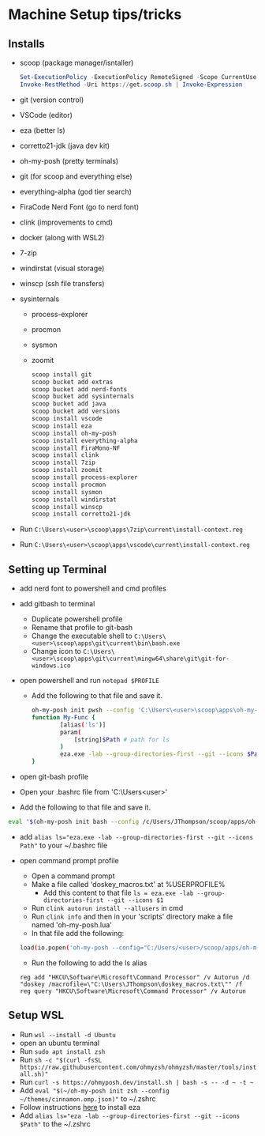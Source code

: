 # Machine Setup tips/tricks

## Installs

- scoop (package manager/isntaller)

    ```powershell
    Set-ExecutionPolicy -ExecutionPolicy RemoteSigned -Scope CurrentUser
    Invoke-RestMethod -Uri https://get.scoop.sh | Invoke-Expression
    ```

- git (version control)
- VSCode (editor)
- eza (better ls)
- corretto21-jdk (java dev kit)
- oh-my-posh (pretty terminals)
- git (for scoop and everything else)
- everything-alpha (god tier search)
- FiraCode Nerd Font (go to nerd font)
- clink (improvements to cmd)
- docker (along with WSL2)
- 7-zip
- windirstat (visual storage)
- winscp (ssh file transfers)
- sysinternals
  - process-explorer
  - procmon
  - sysmon
  - zoomit

    ```sh
    scoop install git
    scoop bucket add extras
    scoop bucket add nerd-fonts
    scoop bucket add sysinternals
    scoop bucket add java
    scoop bucket add versions
    scoop install vscode
    scoop install eza
    scoop install oh-my-posh
    scoop install everything-alpha
    scoop install FiraMono-NF
    scoop install clink
    scoop install 7zip
    scoop install zoomit
    scoop install process-explorer
    scoop install procmon
    scoop install sysmon
    scoop install windirstat
    scoop install winscp
    scoop install corretto21-jdk
    ```

- Run `C:\Users\<user>\scoop\apps\7zip\current\install-context.reg`
- Run `C:\Users\<user>\scoop\apps\vscode\current\install-context.reg`

## Setting up Terminal

- add nerd font to powershell and cmd profiles

- add gitbash to terminal
  - Duplicate powershell profile
  - Rename that profile to git-bash
  - Change the executable shell to `C:\Users\<user>\scoop\apps\git\current\bin\bash.exe`
  - Change icon to `C:\Users\<user>\scoop\apps\git\current\mingw64\share\git\git-for-windows.ico`

- open powershell and run `notepad $PROFILE`
  - Add the following to that file and save it.

    ```sh
    oh-my-posh init pwsh --config 'C:\Users\<user>\scoop\apps\oh-my-posh\current\themes\cinnamon.omp.son' | Invoke-Expression
    function My-Func {
            [alias('ls')]
            param(
                [string]$Path # path for ls
            )
            eza.exe -lab --group-directories-first --git --icons $Path
    }
    ```

- open git-bash profile
- Open your .bashrc file from 'C:\Users\<user>'
- Add the following to that file and save it.

```sh
eval "$(oh-my-posh init bash --config /c/Users/JThompson/scoop/apps/oh-my-posh/current/themes/cinnamon.omp.json)"
```

- add `alias ls="eza.exe -lab --group-directories-first --git --icons Path"` to your ~/.bashrc file

- open command prompt profile
  - Open a command prompt
  - Make a file called 'doskey_macros.txt' at %USERPROFILE%
    - Add this content to that file `ls = eza.exe -lab --group-directories-first --git --icons $1`
  - Run `clink autorun install --allusers` in cmd
  - Run `clink info` and then in your 'scripts' directory make a file named 'oh-my-posh.lua'
  - In that file add the following:

  ```sh
  load(io.popen('oh-my-posh --config="C:/Users/<user>/scoop/apps/oh-my-posh/current/themes/cinnamon.omp.json" --init --shell cmd'):read"*a"))()
  ```

  - Run the following to add the ls alias
 
  ```
  reg add "HKCU\Software\Microsoft\Command Processor" /v Autorun /d "doskey /macrofile=\"C:\Users\JThompson\doskey_macros.txt\"" /f
  reg query "HKCU\Software\Microsoft\Command Processor" /v Autorun
  ```

## Setup WSL

- Run `wsl --install -d Ubuntu`
- open an ubuntu terminal
- Run `sudo apt install zsh`
- Run `sh -c "$(curl -fsSL https://raw.githubusercontent.com/ohmyzsh/ohmyzsh/master/tools/install.sh)"`
- Run `curl -s https://ohmyposh.dev/install.sh | bash -s -- -d ~ -t ~`
- Add `eval "$(~/oh-my-posh init zsh --config ~/themes/cinnamon.omp.json)"` to ~/.zshrc
- Follow instructions [here](https://github.com/eza-community/eza/blob/main/INSTALL.md) to install eza
- Add `alias ls="eza -lab --group-directories-first --git --icons $Path"` to the ~/.zshrc
